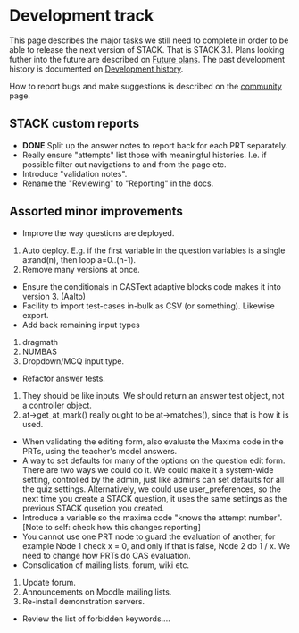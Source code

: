 # Development track

This page describes the major tasks we still need to complete in order to be
able to release the next version of STACK. That is STACK 3.1. Plans looking
futher into the future are described on [Future plans](Future_plans.md). The
past development history is documented on [Development history](Development_history.md).

How to report bugs and make suggestions is described on the [community](../About/Community.md) page.

## STACK custom reports ##

* **DONE** Split up the answer notes to report back for each PRT separately.
* Really ensure "attempts" list those with meaningful histories.  I.e. if possible filter out navigations to and from the page etc.
* Introduce "validation notes".
* Rename the "Reviewing" to "Reporting" in the docs.

## Assorted minor improvements ##

* Improve the way questions are deployed.
 1. Auto deploy.  E.g. if the first variable in the question variables is a single a:rand(n), then loop a=0..(n-1).
 1. Remove many versions at once.
* Ensure the conditionals in CASText adaptive blocks code makes it into version 3. (Aalto)
* Facility to import test-cases in-bulk as CSV (or something). Likewise export.
* Add back remaining input types
 1. dragmath
 2. NUMBAS
 3. Dropdown/MCQ input type.
* Refactor answer tests.
 1. They should be like inputs. We should return an answer test object, not a controller object.
 2. at->get_at_mark() really ought to be at->matches(), since that is how it is used.
* When validating the editing form, also evaluate the Maxima code in the PRTs, using the teacher's model answers.
* A way to set defaults for many of the options on the question edit form. There are two ways we could do it. We could make it a system-wide setting, controlled by the admin, just like admins can set defaults for all the quiz settings. Alternatively, we could use user_preferences, so the next time you create a STACK question, it uses the same settings as the previous STACK qusetion you created.
* Introduce a variable so the maxima code "knows the attempt number". [Note to self: check how this changes reporting]
* You cannot use one PRT node to guard the evaluation of another, for example Node 1 check x = 0, and only if that is false, Node 2 do 1 / x. We need to change how PRTs do CAS evaluation.
* Consolidation of mailing lists, forum, wiki etc.
 1. Update forum.
 2. Announcements on Moodle mailing lists.
 3. Re-install demonstration servers.
* Review the list of forbidden keywords....
